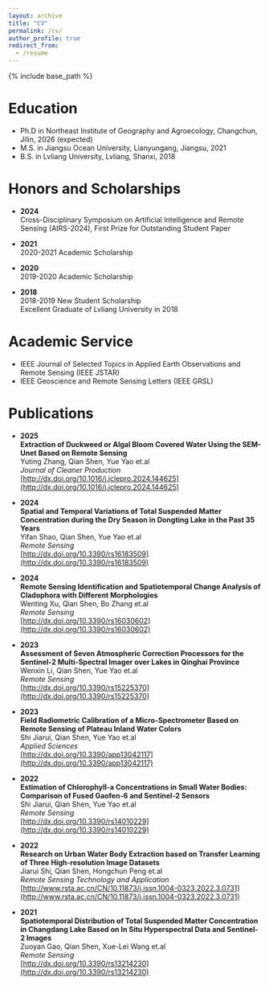 ```yaml
---
layout: archive
title: "CV"
permalink: /cv/
author_profile: true
redirect_from:
  - /resume
---
```


{% include base_path %}

Education
======
* Ph.D in Northeast Institute of Geography and Agroecology, Changchun, Jilin, 2026 (expected)
* M.S. in Jiangsu Ocean University, Lianyungang, Jiangsu, 2021
* B.S. in Lvliang University, Lvliang, Shanxi, 2018

Honors and Scholarships
======
- **2024**  
  Cross-Disciplinary Symposium on Artificial Intelligence and Remote Sensing (AIRS-2024), First Prize for Outstanding Student Paper  

- **2021**  
  2020-2021 Academic Scholarship  

- **2020**  
  2019-2020 Academic Scholarship  

- **2018**  
  2018-2019 New Student Scholarship  
  Excellent Graduate of Lvliang University in 2018  
  
Academic Service
======
* IEEE Journal of Selected Topics in Applied Earth Observations and Remote Sensing (IEEE JSTAR)
* IEEE Geoscience and Remote Sensing Letters (IEEE GRSL) 


Publications
======
- **2025**  
  **Extraction of Duckweed or Algal Bloom Covered Water Using the SEM-Unet Based on Remote Sensing**  
  Yuting Zhang, Qian Shen, Yue Yao et.al  
  *Journal of Cleaner Production*  
  [http://dx.doi.org/10.1016/j.jclepro.2024.144625](http://dx.doi.org/10.1016/j.jclepro.2024.144625)  

- **2024**  
  **Spatial and Temporal Variations of Total Suspended Matter Concentration during the Dry Season in Dongting Lake in the Past 35 Years**  
  Yifan Shao, Qian Shen, Yue Yao et.al  
  *Remote Sensing*  
  [http://dx.doi.org/10.3390/rs16183509](http://dx.doi.org/10.3390/rs16183509)  

- **2024**  
  **Remote Sensing Identification and Spatiotemporal Change Analysis of Cladophora with Different Morphologies**  
  Wenting Xu, Qian Shen, Bo Zhang et.al  
  *Remote Sensing*  
  [http://dx.doi.org/10.3390/rs16030602](http://dx.doi.org/10.3390/rs16030602)  

- **2023**  
  **Assessment of Seven Atmospheric Correction Processors for the Sentinel-2 Multi-Spectral Imager over Lakes in Qinghai Province**  
  Wenxin Li, Qian Shen, Yue Yao et.al  
  *Remote Sensing*  
  [http://dx.doi.org/10.3390/rs15225370](http://dx.doi.org/10.3390/rs15225370)  

- **2023**  
  **Field Radiometric Calibration of a Micro-Spectrometer Based on Remote Sensing of Plateau Inland Water Colors**  
  Shi Jiarui, Qian Shen, Yue Yao et.al  
  *Applied Sciences*  
  [http://dx.doi.org/10.3390/app13042117](http://dx.doi.org/10.3390/app13042117)  

- **2022**  
  **Estimation of Chlorophyll-a Concentrations in Small Water Bodies: Comparison of Fused Gaofen-6 and Sentinel-2 Sensors**  
  Shi Jiarui, Qian Shen, Yue Yao et.al  
  *Remote Sensing*  
  [http://dx.doi.org/10.3390/rs14010229](http://dx.doi.org/10.3390/rs14010229)  

- **2022**  
  **Research on Urban Water Body Extraction based on Transfer Learning of Three High-resolution Image Datasets**  
  Jiarui Shi, Qian Shen, Hongchun Peng et.al  
  *Remote Sensing Technology and Application*  
  [http://www.rsta.ac.cn/CN/10.11873/j.issn.1004-0323.2022.3.0731](http://www.rsta.ac.cn/CN/10.11873/j.issn.1004-0323.2022.3.0731)  

- **2021**  
  **Spatiotemporal Distribution of Total Suspended Matter Concentration in Changdang Lake Based on In Situ Hyperspectral Data and Sentinel-2 Images**  
  Zuoyan Gao, Qian Shen, Xue-Lei Wang et.al  
  *Remote Sensing*  
  [http://dx.doi.org/10.3390/rs13214230](http://dx.doi.org/10.3390/rs13214230)  
